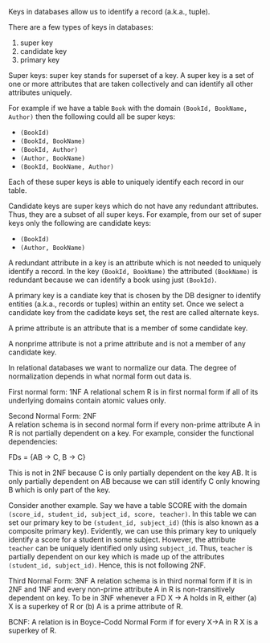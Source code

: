 Keys in databases allow us to identify a record (a.k.a., tuple).

There are a few types of keys in databases:
1. super key
2. candidate key
3. primary key

Super keys: super key stands for superset of a key. A super key is a set of one or more attributes that are taken collectively and can identify all other attributes uniquely.

For example if we have a table `Book` with the domain `(BookId, BookName, Author)` then the following could all be super keys:
- `(BookId)`
- `(BookId, BookName)`
- `(BookId, Author)`
- `(Author, BookName)`
- `(BookId, BookName, Author)`

Each of these super keys is able to uniquely identify each record in our table.

Candidate keys are super keys which do not have any redundant attributes. Thus, they are a subset of all super keys. For example, from our set of super keys only the following are candidate keys:
- `(BookId)`
- `(Author, BookName)`

A redundant attribute in a key is an attribute which is not needed to uniquely identify a record. In the key `(BookId, BookName)` the attributed `(BookName)` is redundant because we can identify a book using just `(BookId)`.

A primary key is a candiate key that is chosen by the DB designer to identify entities (a.k.a., records or tuples) within an entity set. Once we select a candidate key from the cadidate keys set, the rest are called alternate keys.

A prime attribute is an attribute that is a member of some candidate key.

A nonprime attribute is not a prime attribute and is not a member of any candidate key.

In relational databases we want to normalize our data. The degree of normalization depends in what normal form out data is.

First normal form: 1NF
A relational schem R is in first normal form if all of its underlying domains contain atomic values only.

Second Normal Form: 2NF         
A relation schema is in second normal form if every non-prime attribute A in R is not partially dependent on a key. For example, consider the functional dependencies:

FDs = {AB -> C, B -> C}

This is not in 2NF because C is only partially dependent on the key AB. It is only partially dependent on AB because we can still identify C only knowing B which is only part of the key.

Consider another example. Say we have a table SCORE with the domain `(score_id, student_id, subject_id, score, teacher)`. In this table we can set our primary key to be `(student_id, subject_id)` (this is also known as a composite primary key). Evidently, we can use this primary key to uniquely identify a score for a student in some subject. However, the attribute `teacher` can be uniquely identified only using `subject_id`. Thus, `teacher` is partially dependent on our key which is made up of the attributes `(student_id, subject_id)`. Hence, this is not following 2NF.

Third Normal Form: 3NF
A relation schema is in third normal form if it is in 2NF and 1NF and every non-prime attribute A in R is non-transitively dependent on key. To be in 3NF whenever a FD X -> A holds in R, either (a) X is a superkey of R or (b) A is a prime attribute of R.

BCNF:
A relation is in Boyce-Codd Normal Form if for every X->A in R X is a superkey of R.
